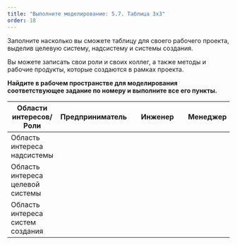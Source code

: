 ```yaml
---
title: "Выполните моделирование: 5.7. Таблица 3х3"
order: 18
---
```




Заполните насколько вы сможете таблицу для своего рабочего проекта, выделив целевую систему, надсистему и системы создания.

Вы можете записать свои роли и своих коллег, а также методы и рабочие продукты, которые создаются в рамках проекта.

**Найдите в рабочем пространстве для моделирования соответствующее задание по номеру и выполните все его пункты.**

| **Области интересов/Роли** | **Предприниматель** | | **Инженер** | | **Менеджер** |
| --- | --- | --- | --- | --- | --- |
| Область интереса надсистемы |  |  | |  | |
| Область интереса целевой системы |  |  | |  | |
| Область интереса систем создания |  |  | |  | |


